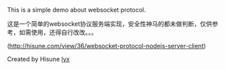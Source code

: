  This is a simple demo about websocket protocol.
 
这是一个简单的websocket协议服务端实现，安全性神马的都未做判断，仅供参考，如需使用，还得自行改改。。。

(http://hisune.com/view/36/websocket-protocol-nodejs-server-client)

Created by Hisune [lyx](http://hisune.com)
